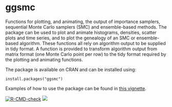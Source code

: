 # ggsmc

Functions for plotting, and animating, the output of importance samplers, sequential Monte Carlo samplers (SMC) and ensemble-based methods. The package can be used to plot and animate histograms, densities, scatter plots and time series, and to plot the genealogy of an SMC or ensemble-based algorithm. These functions all rely on algorithm output to be supplied in tidy format. A function is provided to transform algorithm output from matrix format (one Monte Carlo point per row) to the tidy format required by the plotting and animating functions.

The package is available on CRAN and can be installed using:

```
install.packages("ggsmc")
```

Examples of how to use the package can be found in [this vignette](https://richardgeveritt.github.io/ggsmc/articles/Visualising.html).

 <!-- badges: start -->
  [![R-CMD-check](https://github.com/richardgeveritt/ggsmc/actions/workflows/R-CMD-check.yaml/badge.svg)](https://github.com/richardgeveritt/ggsmc/actions/workflows/R-CMD-check.yaml)
  [![](https://cranlogs.r-pkg.org/badges/ggplot2)](https://cran.rstudio.com/web/packages/ggsmc/index.html)
  <!-- badges: end -->
